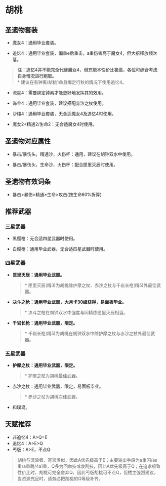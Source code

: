 # 胡桃

## 圣遗物套装  

- 魔女4：通用毕业套装。  

- 追忆4：通用毕业套装，偏重e后重击，a重伤害高于魔女4，但大招释放频次低。  

> **注：追忆4并不能完全代替魔女4，但充能本性价比极高，各位可综合考虑自身情况进行刷取。**  
> \* 建议在有钟离/胡桃1命且绑定行秋的情况下使用追忆4。  

- 流星4：需要绑定钟离才能更好地发挥其的效用。  

- 饰金4：通用毕业套装，建议搭配赤沙之杖使用。  

- 沙楼4：通用毕业套装，无合适魔女4及追忆4时使用。  

- 魔女2+精通2/生命2：无合适魔女4时使用。  

## 圣遗物对应属性  

- 暴击/暴伤头，精通沙，火伤杯：通用，建议在胡钟双水中使用。  

- 暴击/暴伤头，生命沙，火伤杯：配合匣里灭辰时使用。  

## 圣遗物有效词条  

- 暴击>暴伤>精通≥生命>攻击(按生命60%折算)  

## 推荐武器  

### 三星武器  

- 黑缨枪：无合适四星武器时使用。  

- 白缨枪：通用毕业武器，无合适四星武器时使用。  

### 四星武器  

- **匣里灭辰：通用毕业武器。**  

  > \* 匣里灭辰(精3)为胡桃除护摩之杖、赤沙之杖与千岩长枪(精5)外最佳武器。  

- **决斗之枪：通用毕业武器，大月卡30级获得，易面板毕业。**  

  > \* 决斗之枪在胡钟双水中强度与同精炼匣里灭辰相当。  

- **千岩长枪：通用毕业武器，限定。**  

  > \* 千岩长枪(精5)为胡桃在胡钟双水中除护摩之杖与赤沙之杖外最佳武器。  

### 五星武器  

- **护摩之杖：通用毕业武器，限定。**  

  > \* 护摩之杖为胡桃最佳武器。  

- 赤沙之杖：通用毕业武器，限定，易面板毕业。  

  > \* 赤沙之杖为胡桃次佳武器。  

- 和璞鸢。

## 天赋推荐  

- 非追忆4：A>Q=E  
- 追忆4：A>E>Q  
- 丐版：A>E，不点Q  

> 胡桃与流浪者、宵宫类似，因此A优先级高于E；主要输出手段为a重闪/aa重/a重跳/4a1重，Q多为回血技或收割技，因此A优先级高于Q；在追求极致性价比时，胡桃可完全舍弃Q，因此丐版胡桃可不点Q，但楼主强烈建议，当资源充足时，请务必把胡桃的Q等级补齐。  
